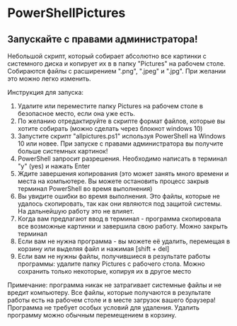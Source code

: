 # PowerShellPictures
## Запускайте с правами администратора!
Небольшой скрипт, который собирает абсолютно все картинки с системного диска и копирует их в в папку "Pictures" на рабочем столе.
Собираются файлы с расширением ".png", ".jpeg" и ".jpg". При желании это можно легко изменить.

Инструкция для запуска:
1. Удалите или переместите папку Pictures на рабочем столе в безопасное место, если она уже есть.
2. По желанию отредактируйте в скрипте формат файлов, которые вы хотите собирать (можно сделать через блокнот windows 10)
3. Запустите скрипт "allpictures.ps1" используя PowerShell на Windows 10 или новее. При запуске с правами администратора вы получите больше системных картинок!
4. PowerShell запросит разрешения. Необходимо написать в терминал "y" (yes) и нажать Enter
4. Ждите завершения копирования (это может занять много времени и места на компьютере. Вы можете остановить процесс закрыв терминал PowerShell во время выполнения)
5. Вы увидите ошибки во время выполнения. Это файлы, которые не удалось скопировать, так как они являются под защитой системы. На дальнейшую работу это не влияет.
6. Когда вам предлагают ввод в терминал - программа скопировала все возможные картинки и завершила свою работу. Можно закрыть терминал
7. Если вам не нужна программа - вы можете её удалить, перемещая в корзину или выделяя файл и нажимая [shift + del]
8. Если вам не нужны файлы, получившиеся в результате работы программы: удалите папку Pictures с рабочего стола. Можно сохранить только некоторые, копируя их в другое место

Примечание: программа никак не затрагивает системные файлы и не вредит компьютеру. Все файлы, которые получаются в результате работы есть на рабочем столе и в месте загрузок вашего браузера! Программа не требует особых условий для удаления. Удалить программу можно обычным перемещением в корзину.